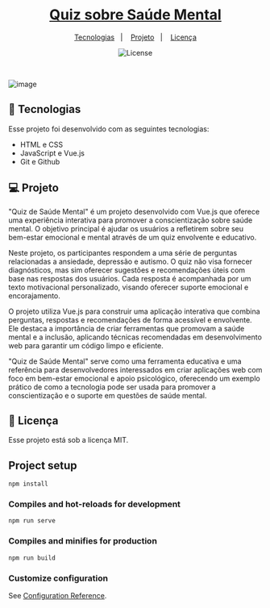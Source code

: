 


<h1 align="center"> <a href="https://social-links-xi-brown.vercel.app/" target="_blank">Quiz sobre Saúde Mental
</a> </h1>

<p align="center">
  <a href="#-tecnologias">Tecnologias</a>&nbsp;&nbsp;&nbsp;|&nbsp;&nbsp;&nbsp;
  <a href="#-projeto">Projeto</a>&nbsp;&nbsp;&nbsp;|&nbsp;&nbsp;&nbsp;
  <a href="#memo-licença">Licença</a>
</p>

<p align="center">
  <img alt="License" src="https://img.shields.io/static/v1?label=license&message=MIT&color=49AA26&labelColor=000000">
</p>

<br>

 
  
![image](https://github.com/user-attachments/assets/be78adb8-0556-4b9a-80ba-0bfa7836b484)




## 🚀 Tecnologias

Esse projeto foi desenvolvido com as seguintes tecnologias:

- HTML e CSS
- JavaScript e Vue.js
- Git e Github

## 💻 Projeto
"Quiz de Saúde Mental" é um projeto desenvolvido com Vue.js que oferece uma experiência interativa para promover a conscientização sobre saúde mental. O objetivo principal é ajudar os usuários a refletirem sobre seu bem-estar emocional e mental através de um quiz envolvente e educativo.

Neste projeto, os participantes respondem a uma série de perguntas relacionadas a ansiedade, depressão e autismo. O quiz não visa fornecer diagnósticos, mas sim oferecer sugestões e recomendações úteis com base nas respostas dos usuários. Cada resposta é acompanhada por um texto motivacional personalizado, visando oferecer suporte emocional e encorajamento.

O projeto utiliza Vue.js para construir uma aplicação interativa que combina perguntas, respostas e recomendações de forma acessível e envolvente. Ele destaca a importância de criar ferramentas que promovam a saúde mental e a inclusão, aplicando técnicas recomendadas em desenvolvimento web para garantir um código limpo e eficiente.

"Quiz de Saúde Mental" serve como uma ferramenta educativa e uma referência para desenvolvedores interessados em criar aplicações web com foco em bem-estar emocional e apoio psicológico, oferecendo um exemplo prático de como a tecnologia pode ser usada para promover a conscientização e o suporte em questões de saúde mental.


## :memo: Licença

Esse projeto está sob a licença MIT.


## Project setup
```
npm install
```

### Compiles and hot-reloads for development
```
npm run serve
```

### Compiles and minifies for production
```
npm run build
```

### Customize configuration
See [Configuration Reference](https://cli.vuejs.org/config/).
